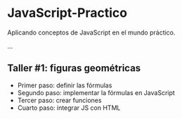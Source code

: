 # JavaScript-Practico
Aplicando conceptos de JavaScript en el mundo práctico.

...

## Taller #1: figuras geométricas


- Primer paso: definir las fórmulas
- Segundo paso: implementar la fórmulas en JavaScript
- Tercer paso: crear funciones
- Cuarto paso: integrar JS con HTML
